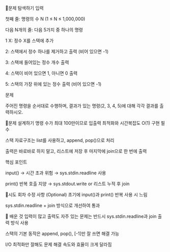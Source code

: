 📍문제 탐색하기
입력

첫째 줄: 명령의 수 N (1 ≤ N ≤ 1,000,000)

다음 N개의 줄: 다음 5가지 중 하나의 명령

1 X: 정수 X를 스택에 추가

2: 스택에서 정수 하나를 제거하고 출력 (비어 있으면 -1)

3: 스택에 들어있는 정수 개수 출력

4: 스택이 비어 있으면 1, 아니면 0 출력

5: 스택의 가장 위에 있는 정수 출력 (비어 있으면 -1)

문제

주어진 명령을 순서대로 수행하며, 결과가 있는 명령(2, 3, 4, 5)에 대해 각각 결과를 출력하시오.

📍문제 설계하기
명령 수가 최대 100만이므로 입출력 최적화와 시간복잡도 O(1) 구현 필수

스택 자료구조는 list를 사용하고, append, pop()으로 처리

출력은 바로바로 하지 말고, 리스트에 저장 후 마지막에 join으로 한 번에 출력

핵심 포인트

input() → 시간 초과 위험 → sys.stdin.readline 사용

print() 반복 호출 지양 → sys.stdout.write or 리스트 누적 후 join

📍시도 회차 수정 사항 (Optional)
초기에 input()과 print() 반복 사용 시 느림

sys.stdin.readline + join 방식으로 개선하여 통과

🥕 배운 것
입력이 많고 출력도 자주 있는 문제는 반드시 sys.stdin.readline과 join 출력 방식 사용

스택의 기본 동작은 append, pop(), [-1]만 잘 쓰면 해결 가능

I/O 최적화만 잘해도 문제 해결 속도와 효율이 크게 달라짐

